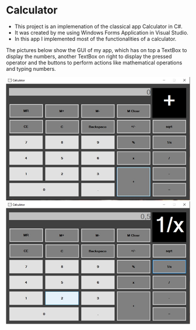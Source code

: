 # Calculator

- This project is an implemenation of the classical app Calculator in C#.
- It was created by me using Windows Forms Application in Visual Studio.
- In this app I implemented most of the functionalities of a calculator.

The pictures below show the GUI of my app, which has on top a TextBox to display the numbers, another TextBox on right to display the pressed operator and the buttons to perform actions like mathematical operations and typing numbers. 

<img src="images/Calculator.jpg">

<img src="images/Functionality.jpg">